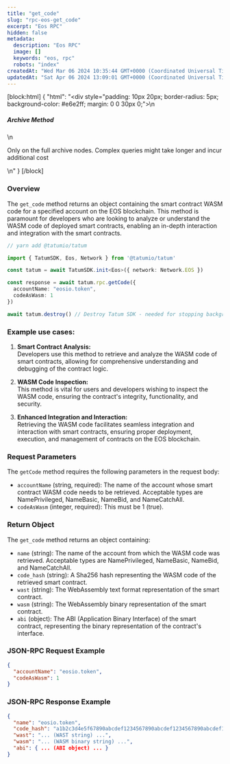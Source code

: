 ```yaml
---
title: "get_code"
slug: "rpc-eos-get_code"
excerpt: "Eos RPC"
hidden: false
metadata: 
  description: "Eos RPC"
  image: []
  keywords: "eos, rpc"
  robots: "index"
createdAt: "Wed Mar 06 2024 10:35:44 GMT+0000 (Coordinated Universal Time)"
updatedAt: "Sat Apr 06 2024 13:09:01 GMT+0000 (Coordinated Universal Time)"
---
```

[block:html]
{
  "html": "<div style=\"padding: 10px 20px; border-radius: 5px; background-color: #e6e2ff; margin: 0 0 30px 0;\">\n  <h5>Archive Method</h5>\n  <p>Only on the full archive nodes. Complex queries might take longer and incur additional cost</p>\n</div>"
}
[/block]


### Overview

The `get_code` method returns an object containing the smart contract WASM code for a specified account on the EOS blockchain. This method is paramount for developers who are looking to analyze or understand the WASM code of deployed smart contracts, enabling an in-depth interaction and integration with the smart contracts.  


```typescript
// yarn add @tatumio/tatum

import { TatumSDK, Eos, Network } from '@tatumio/tatum'

const tatum = await TatumSDK.init<Eos>({ network: Network.EOS })

const response = await tatum.rpc.getCode({
  accountName: "eosio.token",
  codeAsWasm: 1
})

await tatum.destroy() // Destroy Tatum SDK - needed for stopping background jobs
```



### Example use cases:

1. **Smart Contract Analysis:**  
   Developers use this method to retrieve and analyze the WASM code of smart contracts, allowing for comprehensive understanding and debugging of the contract logic.

2. **WASM Code Inspection:**  
   This method is vital for users and developers wishing to inspect the WASM code, ensuring the contract's integrity, functionality, and security.

3. **Enhanced Integration and Interaction:**  
   Retrieving the WASM code facilitates seamless integration and interaction with smart contracts, ensuring proper deployment, execution, and management of contracts on the EOS blockchain.

### Request Parameters

The `getCode` method requires the following parameters in the request body:

- `accountName` (string, required): The name of the account whose smart contract WASM code needs to be retrieved. Acceptable types are NamePrivileged, NameBasic, NameBid, and NameCatchAll.
- `codeAsWasm` (integer, required): This must be 1 (true).

### Return Object

The `get_code` method returns an object containing:

- `name` (string): The name of the account from which the WASM code was retrieved. Acceptable types are NamePrivileged, NameBasic, NameBid, and NameCatchAll.
- `code_hash` (string): A Sha256 hash representing the WASM code of the retrieved smart contract.
- `wast` (string): The WebAssembly text format representation of the smart contract.
- `wasm` (string): The WebAssembly binary representation of the smart contract.
- `abi` (object): The ABI (Application Binary Interface) of the smart contract, representing the binary representation of the contract's interface.

### JSON-RPC Request Example

```json
{
  "accountName": "eosio.token",
  "codeAsWasm": 1
}
```

### JSON-RPC Response Example

```json
{
  "name": "eosio.token",
  "code_hash": "a1b2c3d4e5f67890abcdef1234567890abcdef1234567890abcdef1234567890ab",
  "wast": "... (WAST string) ...",
  "wasm": "... (WASM binary string) ...",
  "abi": { ... (ABI object) ... }
}

```
